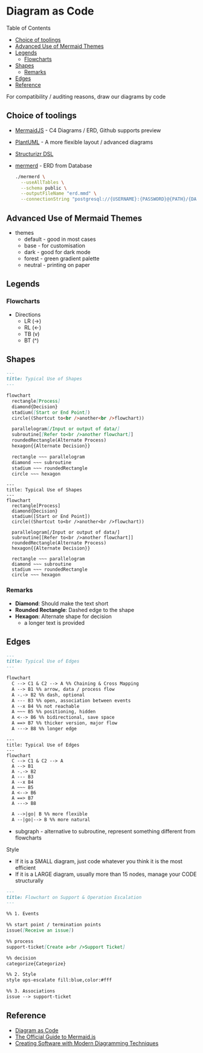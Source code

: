 # Diagram as Code <!-- omit in toc -->

Table of Contents

- [Choice of toolings](#choice-of-toolings)
- [Advanced Use of Mermaid Themes](#advanced-use-of-mermaid-themes)
- [Legends](#legends)
  - [Flowcharts](#flowcharts)
- [Shapes](#shapes)
  - [Remarks](#remarks)
- [Edges](#edges)
- [Reference](#reference)

For compatibility / auditing reasons, draw our diagrams by code

## Choice of toolings

- [MermaidJS](https://mermaid.js.org "https://mermaid.js.org") - C4 Diagrams / ERD, Github supports preview
- [PlantUML](https://plantuml.com "https://plantuml.com") - A more flexible layout / advanced diagrams
- [Structurizr DSL](https://structurizr.com "https://structurizr.com")
- [mermerd](https://github.com/KarnerTh/mermerd "https://github.com/KarnerTh/mermerd") - ERD from Database

  ```bash
  ./mermerd \
    --useAllTables \
    --schema public \
    --outputFileName "erd.mmd" \
    --connectionString "postgresql://{USERNAME}:{PASSWORD}@{PATH}/{DATABASE}"
  ```

## Advanced Use of Mermaid Themes

- themes
  - default - good in most cases
  - base - for customisation
  - dark - good for dark mode
  - forest - green gradient palette
  - neutral - printing on paper

## Legends

### Flowcharts

- Directions
  - LR (->)
  - RL (<-)
  - TB (v)
  - BT (^)

## Shapes

```markdown
---
title: Typical Use of Shapes
---

flowchart
  rectangle[Process]
  diamond{Decision}
  stadium([Start or End Point])
  circle((Shortcut to<br />another<br />flowchart))

  parallelogram[/Input or output of data/]
  subroutine[[Refer to<br />another flowchart]]
  roundedRectangle(Alternate Process)
  hexagon{{Alternate Decision}}

  rectangle ~~~ parallelogram
  diamond ~~~ subroutine
  stadium ~~~ roundedRectangle
  circle ~~~ hexagon
```

```mermaid
---
title: Typical Use of Shapes
---
flowchart
  rectangle[Process]
  diamond{Decision}
  stadium([Start or End Point])
  circle((Shortcut to<br />another<br />flowchart))

  parallelogram[/Input or output of data/]
  subroutine[[Refer to<br />another flowchart]]
  roundedRectangle(Alternate Process)
  hexagon{{Alternate Decision}}

  rectangle ~~~ parallelogram
  diamond ~~~ subroutine
  stadium ~~~ roundedRectangle
  circle ~~~ hexagon
```

### Remarks

- **Diamond**: Should make the text short
- **Rounded Rectangle**: Dashed edge to the shape
- **Hexagon**: Alternate shape for decision
  - a longer text is provided

## Edges

```markdown
---
title: Typical Use of Edges
---

flowchart
  C --> C1 & C2 --> A %% Chaining & Cross Mapping
  A --> B1 %% arrow, data / process flow
  A -.-> B2 %% dash, optional
  A --- B3 %% open, association between events
  A --x B4 %% not reachable
  A ~~~ B5 %% positioning, hidden
  A <--> B6 %% bidirectional, save space
  A ==> B7 %% thicker version, major flow
  A ---> B8 %% longer edge
```

```mermaid
---
title: Typical Use of Edges
---
flowchart
  C --> C1 & C2 --> A
  A --> B1
  A -.-> B2
  A --- B3
  A --x B4
  A ~~~ B5
  A <--> B6
  A ==> B7
  A ---> B8
```

```markdown
  A -->|go| B %% more flexible
  A --|go|--> B %% more natural
```

- subgraph - alternative to subroutine, represent something different from flowcharts

Style

- If it is a SMALL diagram, just code whatever you think it is the most efficient
- If it is a LARGE diagram, usually more than 15 nodes, manage your CODE structurally

```markdown
---
title: Flowchart on Support & Operation Escalation
---

%% 1. Events

%% start point / termination points
issue([Receive an issue])

%% process
support-ticket[Create a<br />Support Ticket]

%% decision
categorize{Categorize}

%% 2. Style
style ops-escalate fill:blue,color:#fff

%% 3. Associations
issue --> support-ticket
```

## Reference

- [Diagram as Code](https://blog.bytebytego.com/p/diagram-as-code "https://blog.bytebytego.com/p/diagram-as-code")
- [The Official Guide to Mermaid.js](https://mermaid.js.org/landing "https://mermaid.js.org/landing")
- [Creating Software with Modern Diagramming Techniques](https://pragprog.com/titles/apdiag/creating-software-with-modern-diagramming-techniques "https://pragprog.com/titles/apdiag/creating-software-with-modern-diagramming-techniques")
